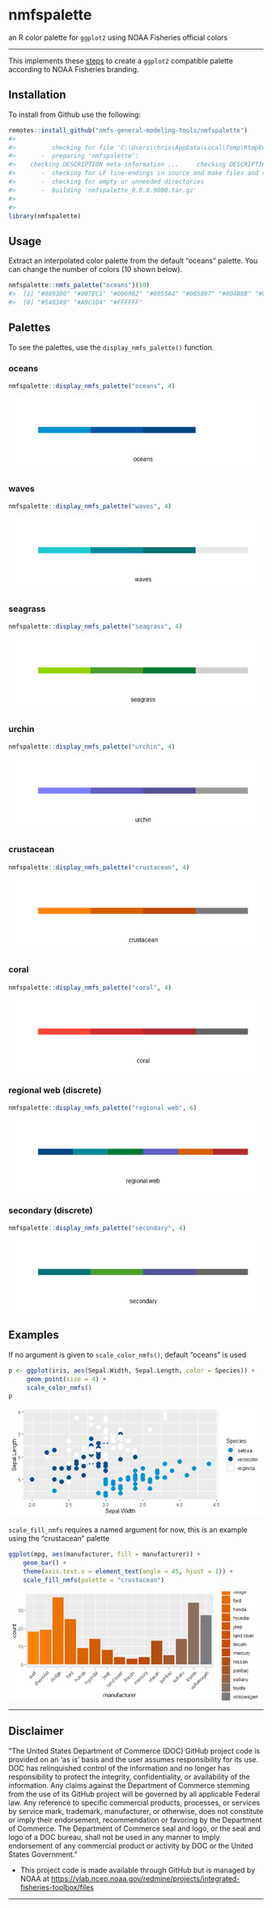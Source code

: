 <!-- README.md is generated from README.Rmd. Please edit that file -->

# nmfspalette

an R color palette for `ggplot2` using NOAA Fisheries official colors

-----

This implements these
[steps](https://drsimonj.svbtle.com/creating-corporate-colour-palettes-for-ggplot2)
to create a `ggplot2` compatible palette according to NOAA Fisheries
branding.

## Installation

To install from Github use the following:

``` r
remotes::install_github("nmfs-general-modeling-tools/nmfspalette")
#> 
#>          checking for file 'C:\Users\chris\AppData\Local\Temp\RtmpEneBbE\remotes350c1136619d\nmfs-general-modeling-tools-nmfspalette-a5b7158/DESCRIPTION' ...  v  checking for file 'C:\Users\chris\AppData\Local\Temp\RtmpEneBbE\remotes350c1136619d\nmfs-general-modeling-tools-nmfspalette-a5b7158/DESCRIPTION' (435ms)
#>       -  preparing 'nmfspalette':
#>    checking DESCRIPTION meta-information ...     checking DESCRIPTION meta-information ...   v  checking DESCRIPTION meta-information
#>       -  checking for LF line-endings in source and make files and shell scripts
#>       -  checking for empty or unneeded directories
#>       -  building 'nmfspalette_0.0.0.9000.tar.gz'
#>      
#> 
library(nmfspalette)
```

## Usage

Extract an interpolated color palette from the default “oceans” palette.
You can change the number of colors (10 shown below).

``` r
nmfspalette::nmfs_palette("oceans")(10)
#>  [1] "#0093D0" "#007EC1" "#0069B2" "#0055A4" "#005097" "#004B8B" "#00467F"
#>  [8] "#5483A9" "#A9C1D4" "#FFFFFF"
```

## Palettes

To see the palettes, use the `display_nmfs_palette()` function.

### oceans

``` r
nmfspalette::display_nmfs_palette("oceans", 4)
```

![](figure/unnamed-chunk-3-1.png)<!-- -->

### waves

``` r
nmfspalette::display_nmfs_palette("waves", 4)
```

![](figure/unnamed-chunk-4-1.png)<!-- -->

### seagrass

``` r
nmfspalette::display_nmfs_palette("seagrass", 4)
```

![](figure/unnamed-chunk-5-1.png)<!-- -->

### urchin

``` r
nmfspalette::display_nmfs_palette("urchin", 4)
```

![](figure/unnamed-chunk-6-1.png)<!-- -->

### crustacean

``` r
nmfspalette::display_nmfs_palette("crustacean", 4)
```

![](figure/unnamed-chunk-7-1.png)<!-- -->

### coral

``` r
nmfspalette::display_nmfs_palette("coral", 4)
```

![](figure/unnamed-chunk-8-1.png)<!-- -->

### regional web (discrete)

``` r
nmfspalette::display_nmfs_palette("regional web", 6)
```

![](figure/unnamed-chunk-9-1.png)<!-- -->

### secondary (discrete)

``` r
nmfspalette::display_nmfs_palette("secondary", 4)
```

![](figure/unnamed-chunk-10-1.png)<!-- -->

## Examples

If no argument is given to `scale_color_nmfs()`, default “oceans” is
used

``` r
p <- ggplot(iris, aes(Sepal.Width, Sepal.Length, color = Species)) +
     geom_point(size = 4) +
     scale_color_nmfs()
p
```

![](figure/default_plot-1.png)<!-- -->

`scale_fill_nmfs` requires a named argument for now, this is an example
using the “crustacean” palette

``` r
ggplot(mpg, aes(manufacturer, fill = manufacturer)) +
    geom_bar() +
    theme(axis.text.x = element_text(angle = 45, hjust = 1)) +
    scale_fill_nmfs(palette = "crustacean")
```

![](figure/scale_fill_example-1.png)<!-- -->

-----

## Disclaimer

“The United States Department of Commerce (DOC) GitHub project code is
provided on an ‘as is’ basis and the user assumes responsibility for its
use. DOC has relinquished control of the information and no longer has
responsibility to protect the integrity, confidentiality, or
availability of the information. Any claims against the Department of
Commerce stemming from the use of its GitHub project will be governed by
all applicable Federal law. Any reference to specific commercial
products, processes, or services by service mark, trademark,
manufacturer, or otherwise, does not constitute or imply their
endorsement, recommendation or favoring by the Department of Commerce.
The Department of Commerce seal and logo, or the seal and logo of a DOC
bureau, shall not be used in any manner to imply endorsement of any
commercial product or activity by DOC or the United States Government.”

  - This project code is made available through GitHub but is managed by
    NOAA at
    <https://vlab.ncep.noaa.gov/redmine/projects/integrated-fisheries-toolbox/files>

-----
